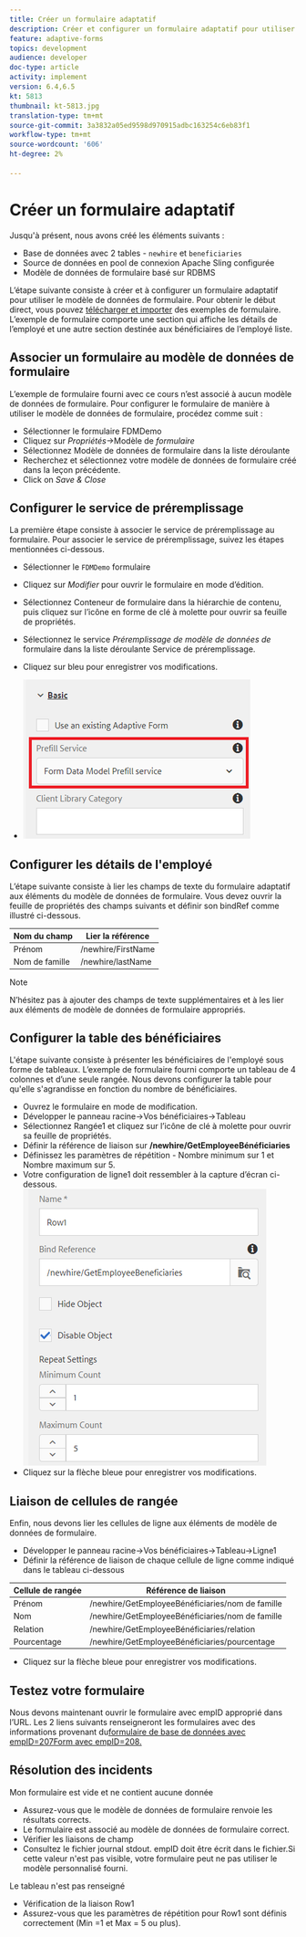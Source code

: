 ```yaml
---
title: Créer un formulaire adaptatif
description: Créer et configurer un formulaire adaptatif pour utiliser le service de préremplissage du modèle de données de formulaire
feature: adaptive-forms
topics: development
audience: developer
doc-type: article
activity: implement
version: 6.4,6.5
kt: 5813
thumbnail: kt-5813.jpg
translation-type: tm+mt
source-git-commit: 3a3832a05ed9598d970915adbc163254c6eb83f1
workflow-type: tm+mt
source-wordcount: '606'
ht-degree: 2%

---
```



# Créer un formulaire adaptatif

Jusqu&#39;à présent, nous avons créé les éléments suivants :

* Base de données avec 2 tables - `newhire` et `beneficiaries`
* Source de données en pool de connexion Apache Sling configurée
* Modèle de données de formulaire basé sur RDBMS

L’étape suivante consiste à créer et à configurer un formulaire adaptatif pour utiliser le modèle de données de formulaire.  Pour obtenir le début direct, vous pouvez [télécharger et importer](assets/fdm-demo-af.zip) des exemples de formulaire. L’exemple de formulaire comporte une section qui affiche les détails de l’employé et une autre section destinée aux bénéficiaires de l’employé liste.

## Associer un formulaire au modèle de données de formulaire

L’exemple de formulaire fourni avec ce cours n’est associé à aucun modèle de données de formulaire. Pour configurer le formulaire de manière à utiliser le modèle de données de formulaire, procédez comme suit :

* Sélectionner le formulaire FDMDemo
* Cliquez sur _Propriétés_->Modèle de _formulaire_
* Sélectionnez Modèle de données de formulaire dans la liste déroulante
* Recherchez et sélectionnez votre modèle de données de formulaire créé dans la leçon précédente.
* Click on _Save &amp; Close_

## Configurer le service de préremplissage

La première étape consiste à associer le service de préremplissage au formulaire. Pour associer le service de préremplissage, suivez les étapes mentionnées ci-dessous.

* Sélectionner le `FDMDemo` formulaire
* Cliquez sur _Modifier_ pour ouvrir le formulaire en mode d’édition.
* Sélectionnez Conteneur de formulaire dans la hiérarchie de contenu, puis cliquez sur l’icône en forme de clé à molette pour ouvrir sa feuille de propriétés.
* Sélectionnez le service _Préremplissage de modèle de données de_ formulaire dans la liste déroulante Service de préremplissage.
* Cliquez sur bleu pour enregistrer vos modifications.

* ![préremplissage-service](assets/fdm-prefill.png)

## Configurer les détails de l&#39;employé

L’étape suivante consiste à lier les champs de texte du formulaire adaptatif aux éléments du modèle de données de formulaire. Vous devez ouvrir la feuille de propriétés des champs suivants et définir son bindRef comme illustré ci-dessous.


| Nom du champ | Lier la référence |
|------------|--------------------|
| Prénom | /newhire/FirstName |
| Nom de famille | /newhire/lastName |

>[!NOTE]
>
>N’hésitez pas à ajouter des champs de texte supplémentaires et à les lier aux éléments de modèle de données de formulaire appropriés.

## Configurer la table des bénéficiaires

L&#39;étape suivante consiste à présenter les bénéficiaires de l&#39;employé sous forme de tableaux. L’exemple de formulaire fourni comporte un tableau de 4 colonnes et d’une seule rangée. Nous devons configurer la table pour qu&#39;elle s&#39;agrandisse en fonction du nombre de bénéficiaires.

* Ouvrez le formulaire en mode de modification.
* Développer le panneau racine->Vos bénéficiaires->Tableau
* Sélectionnez Rangée1 et cliquez sur l’icône de clé à molette pour ouvrir sa feuille de propriétés.
* Définir la référence de liaison sur **/newhire/GetEmployeeBénéficiaries**
* Définissez les paramètres de répétition - Nombre minimum sur 1 et Nombre maximum sur 5.
* Votre configuration de ligne1 doit ressembler à la capture d’écran ci-dessous.
   ![row-configure](assets/configure-row.PNG)
* Cliquez sur la flèche bleue pour enregistrer vos modifications.

## Liaison de cellules de rangée

Enfin, nous devons lier les cellules de ligne aux éléments de modèle de données de formulaire.

* Développer le panneau racine->Vos bénéficiaires->Tableau->Ligne1
* Définir la référence de liaison de chaque cellule de ligne comme indiqué dans le tableau ci-dessous

| Cellule de rangée | Référence de liaison |
|------------|----------------------------------------------|
| Prénom | /newhire/GetEmployeeBénéficiaries/nom de famille |
| Nom | /newhire/GetEmployeeBénéficiaries/nom de famille |
| Relation | /newhire/GetEmployeeBénéficiaries/relation |
| Pourcentage | /newhire/GetEmployeeBénéficiaries/pourcentage |

* Cliquez sur la flèche bleue pour enregistrer vos modifications.

## Testez votre formulaire

Nous devons maintenant ouvrir le formulaire avec empID approprié dans l’URL. Les 2 liens suivants renseigneront les formulaires avec des informations provenant du[formulaire de base de données avec empID=207](http://localhost:4502/content/dam/formsanddocuments/fdmdemo/jcr:content?wcmmode=disabled&amp;empID=207)[Form avec empID=208.](http://localhost:4502/content/dam/formsanddocuments/fdmdemo/jcr:content?wcmmode=disabled&amp;empID=208)

## Résolution des incidents

Mon formulaire est vide et ne contient aucune donnée

* Assurez-vous que le modèle de données de formulaire renvoie les résultats corrects.
* Le formulaire est associé au modèle de données de formulaire correct.
* Vérifier les liaisons de champ
* Consultez le fichier journal stdout. empID doit être écrit dans le fichier.Si cette valeur n&#39;est pas visible, votre formulaire peut ne pas utiliser le modèle personnalisé fourni.

Le tableau n&#39;est pas renseigné

* Vérification de la liaison Row1
* Assurez-vous que les paramètres de répétition pour Row1 sont définis correctement (Min =1 et Max = 5 ou plus).

